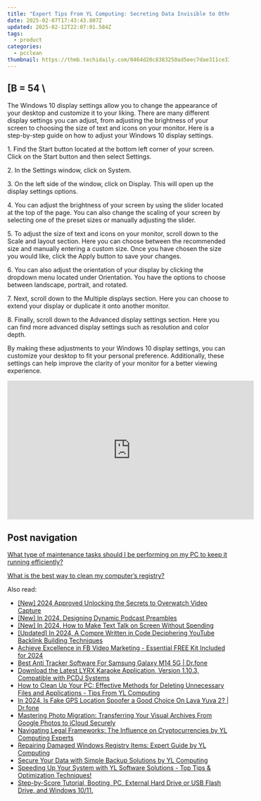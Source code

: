 ```yaml
---
title: "Expert Tips From YL Computing: Secreting Data Invisible to Others in Windows 11"
date: 2025-02-07T17:43:43.807Z
updated: 2025-02-12T22:07:01.584Z
tags:
  - product
categories:
  - pcclean
thumbnail: https://thmb.techidaily.com/0464d20c8383250ad5eec7dae311ce3366a21c1ceecc558739dbb36535dbfcf9.jpg
---
```


## \[B = 54 \

The Windows 10 display settings allow you to change the appearance of your desktop and customize it to your liking. There are many different display settings you can adjust, from adjusting the brightness of your screen to choosing the size of text and icons on your monitor. Here is a step-by-step guide on how to adjust your Windows 10 display settings. 

1\. Find the Start button located at the bottom left corner of your screen. Click on the Start button and then select Settings.

2\. In the Settings window, click on System.

3\. On the left side of the window, click on Display. This will open up the display settings options. 

4\. You can adjust the brightness of your screen by using the slider located at the top of the page. You can also change the scaling of your screen by selecting one of the preset sizes or manually adjusting the slider.

5\. To adjust the size of text and icons on your monitor, scroll down to the Scale and layout section. Here you can choose between the recommended size and manually entering a custom size. Once you have chosen the size you would like, click the Apply button to save your changes.

6\. You can also adjust the orientation of your display by clicking the dropdown menu located under Orientation. You have the options to choose between landscape, portrait, and rotated.

7\. Next, scroll down to the Multiple displays section. Here you can choose to extend your display or duplicate it onto another monitor.

8\. Finally, scroll down to the Advanced display settings section. Here you can find more advanced display settings such as resolution and color depth. 

By making these adjustments to your Windows 10 display settings, you can customize your desktop to fit your personal preference. Additionally, these settings can help improve the clarity of your monitor for a better viewing experience.

<!-- affiliate ads begin -->
<iframe width="560" height="315" src="https://www.youtube.com/embed/oeSN3u4fO9M?si=Ua3Hzcil6u6akDgY" title="YouTube video player" frameborder="0" allow="accelerometer; autoplay; clipboard-write; encrypted-media; gyroscope; picture-in-picture; web-share" referrerpolicy="strict-origin-when-cross-origin" allowfullscreen></iframe>
<!-- affiliate ads end -->

## Post navigation

[What type of maintenance tasks should I be performing on my PC to keep it running efficiently?](https://tools.techidaily.com/pcclean/products/)

[What is the best way to clean my computer’s registry?](https://tools.techidaily.com/pcclean/products/)

<ins class="adsbygoogle"
     style="display:block"
     data-ad-format="autorelaxed"
     data-ad-client="ca-pub-7571918770474297"
     data-ad-slot="1223367746"></ins>

<ins class="adsbygoogle"
     style="display:block"
     data-ad-client="ca-pub-7571918770474297"
     data-ad-slot="8358498916"
     data-ad-format="auto"
     data-full-width-responsive="true"></ins>

<span class="atpl-alsoreadstyle">Also read:</span>
<div><ul>
<li><a href="https://screen-activity-recording.techidaily.com/new-2024-approved-unlocking-the-secrets-to-overwatch-video-capture/"><u>[New] 2024 Approved Unlocking the Secrets to Overwatch Video Capture</u></a></li>
<li><a href="https://fox-links.techidaily.com/new-in-2024-designing-dynamic-podcast-preambles/"><u>[New] In 2024, Designing Dynamic Podcast Preambles</u></a></li>
<li><a href="https://article-files.techidaily.com/new-in-2024-how-to-make-text-talk-on-screen-without-spending/"><u>[New] In 2024, How to Make Text Talk on Screen Without Spending</u></a></li>
<li><a href="https://facebook-record-videos.techidaily.com/updated-in-2024-a-compre-written-in-code-deciphering-youtube-backlink-building-techniques/"><u>[Updated] In 2024, A Compre Written in Code Deciphering YouTube Backlink Building Techniques</u></a></li>
<li><a href="https://facebook-videos.techidaily.com/achieve-excellence-in-fb-video-marketing-essential-free-kit-included-for-2024/"><u>Achieve Excellence in FB Video Marketing - Essential FREE Kit Included for 2024</u></a></li>
<li><a href="https://android-location-track.techidaily.com/best-anti-tracker-software-for-samsung-galaxy-m14-5g-drfone-by-drfone-virtual-android/"><u>Best Anti Tracker Software For Samsung Galaxy M14 5G | Dr.fone</u></a></li>
<li><a href="https://discover-bits.techidaily.com/download-the-latest-lyrx-karaoke-application-version-1103-compatible-with-pcdj-systems/"><u>Download the Latest LYRX Karaoke Application, Version 1.10.3, Compatible with PCDJ Systems</u></a></li>
<li><a href="https://discover-bits.techidaily.com/how-to-clean-up-your-pc-effective-methods-for-deleting-unnecessary-files-and-applications-tips-from-yl-computing/"><u>How to Clean Up Your PC: Effective Methods for Deleting Unnecessary Files and Applications - Tips From YL Computing</u></a></li>
<li><a href="https://phone-solutions.techidaily.com/in-2024-is-fake-gps-location-spoofer-a-good-choice-on-lava-yuva-2-drfone-by-drfone-virtual-android/"><u>In 2024, Is Fake GPS Location Spoofer a Good Choice On Lava Yuva 2? | Dr.fone</u></a></li>
<li><a href="https://technical-tips.techidaily.com/mastering-photo-migration-transferring-your-visual-archives-from-google-photos-to-icloud-securely/"><u>Mastering Photo Migration: Transferring Your Visual Archives From Google Photos to iCloud Securely</u></a></li>
<li><a href="https://discover-bits.techidaily.com/navigating-legal-frameworks-the-influence-on-cryptocurrencies-by-yl-computing-experts/"><u>Navigating Legal Frameworks: The Influence on Cryptocurrencies by YL Computing Experts</u></a></li>
<li><a href="https://discover-bits.techidaily.com/repairing-damaged-windows-registry-items-expert-guide-by-yl-computing/"><u>Repairing Damaged Windows Registry Items: Expert Guide by YL Computing</u></a></li>
<li><a href="https://discover-bits.techidaily.com/secure-your-data-with-simple-backup-solutions-by-yl-computing/"><u>Secure Your Data with Simple Backup Solutions by YL Computing</u></a></li>
<li><a href="https://discover-bits.techidaily.com/speeding-up-your-system-with-yl-software-solutions-top-tips-and-optimization-techniques/"><u>Speeding Up Your System with YL Software Solutions - Top Tips & Optimization Techniques!</u></a></li>
<li><a href="https://discover-data.techidaily.com/step-by-score-tutorial-booting-pc-external-hard-drive-or-usb-flash-drive-and-windows-1011/"><u>Step-by-Score Tutorial, Booting, PC, External Hard Drive or USB Flash Drive, and Windows 10/11.</u></a></li>
</ul></div>

